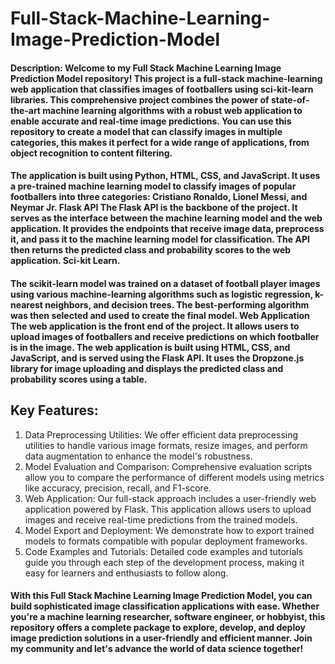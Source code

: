 # Full-Stack-Machine-Learning-Image-Prediction-Model

#### Description: Welcome to my Full Stack Machine Learning Image Prediction Model repository! This project is a full-stack machine-learning web application that classifies images of footballers using sci-kit-learn libraries. This comprehensive project combines the power of state-of-the-art machine learning algorithms with a robust web application to enable accurate and real-time image predictions. You can use this repository to create a model that can classify images in multiple categories, this makes it perfect for a wide range of applications, from object recognition to content filtering.

#### The application is built using Python, HTML, CSS, and JavaScript. It uses a pre-trained machine learning model to classify images of popular footballers into three categories: Cristiano Ronaldo, Lionel Messi, and Neymar Jr. Flask API The Flask API is the backbone of the project. It serves as the interface between the machine learning model and the web application. It provides the endpoints that receive image data, preprocess it, and pass it to the machine learning model for classification. The API then returns the predicted class and probability scores to the web application. Sci-kit Learn.

#### The scikit-learn model was trained on a dataset of football player images using various machine-learning algorithms such as logistic regression, k-nearest neighbors, and decision trees. The best-performing algorithm was then selected and used to create the final model. Web Application The web application is the front end of the project. It allows users to upload images of footballers and receive predictions on which footballer is in the image. The web application is built using HTML, CSS, and JavaScript, and is served using the Flask API. It uses the Dropzone.js library for image uploading and displays the predicted class and probability scores using a table.

## Key Features:
1.	Data Preprocessing Utilities: We offer efficient data preprocessing utilities to handle various image formats, resize images, and perform data augmentation to enhance the model's robustness.
2.	Model Evaluation and Comparison: Comprehensive evaluation scripts allow you to compare the performance of different models using metrics like accuracy, precision, recall, and F1-score.
3.	Web Application: Our full-stack approach includes a user-friendly web application powered by Flask. This application allows users to upload images and receive real-time predictions from the trained models.
4.	Model Export and Deployment: We demonstrate how to export trained models to formats compatible with popular deployment frameworks.
5.	Code Examples and Tutorials: Detailed code examples and tutorials guide you through each step of the development process, making it easy for learners and enthusiasts to follow along.

#### With this Full Stack Machine Learning Image Prediction Model, you can build sophisticated image classification applications with ease. Whether you're a machine learning researcher, software engineer, or hobbyist, this repository offers a complete package to explore, develop, and deploy image prediction solutions in a user-friendly and efficient manner. Join my community and let's advance the world of data science together!
